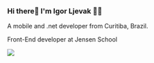 ### Hi there👋 I'm Igor Ljevak 👨‍💻
A mobile and .net developer from Curitiba, Brazil.

Front-End developer at Jensen School


<img src="{BadgeURLHere}" />

<!--
**IttzyTT/IttzyTT** is a ✨ _special_ ✨ repository because its `README.md` (this file) appears on your GitHub profile.

Here are some ideas to get you started:

- 🔭 I’m currently working on ...
- 🌱 I’m currently learning ...
- 👯 I’m looking to collaborate on ...
- 🤔 I’m looking for help with ...
- 💬 Ask me about ...
- 📫 How to reach me: ...
- 😄 Pronouns: ...
- ⚡ Fun fact: ...
-->
